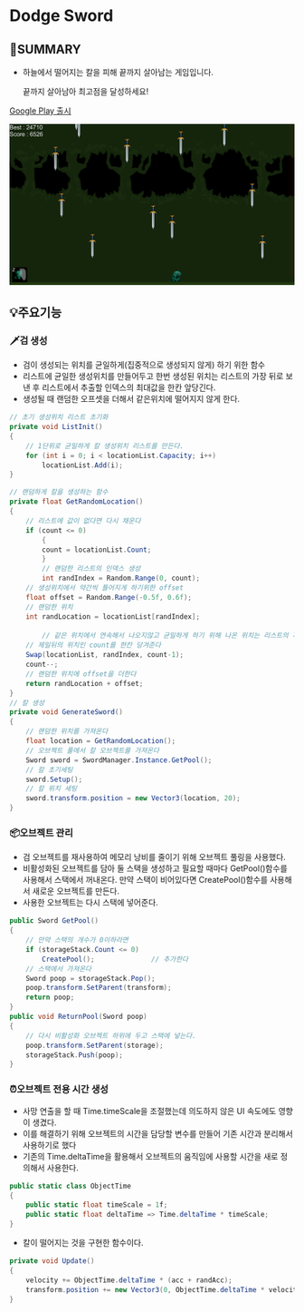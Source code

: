 # Dodge Sword

## 📖SUMMARY

- 하늘에서 떨어지는 칼을 피해 끝까지 살아남는 게임입니다.
    
    끝까지 살아남아 최고점을 달성하세요!
    
[Google Play 출시](https://play.google.com/store/apps/details?id=com.cheezeomelette.DodgeSword)

![dodgeSword게임_시작.png](Dodge%20Sword%20ba2f0c024cf4432f91602c95cdd9ed6b/dodgeSword%25EA%25B2%258C%25EC%259E%2584_%25EC%258B%259C%25EC%259E%2591.png)

## 💡주요기능

### 🗡️검 생성

- 검이 생성되는 위치를 균일하게(집중적으로 생성되지 않게) 하기 위한 함수
- 리스트에 균일한 생성위치를 만들어두고 한번 생성된 위치는 리스트의 가장 뒤로 보낸 후 리스트에서 추출할 인덱스의 최대값을 한칸 앞당긴다.
- 생성될 때 랜덤한 오프셋을 더해서 같은위치에 떨어지지 않게 한다.

```csharp
// 초기 생성위치 리스트 초기화
private void ListInit()
{
    // 1단위로 균일하게 칼 생성위치 리스트를 만든다.
    for (int i = 0; i < locationList.Capacity; i++)
        locationList.Add(i);
}
```

```csharp
// 랜덤하게 칼을 생성하는 함수
private float GetRandomLocation()
{
    // 리스트에 값이 없다면 다시 채운다
    if (count <= 0)
        {
        count = locationList.Count;
        }
        // 랜덤한 리스트의 인덱스 생성
        int randIndex = Random.Range(0, count);
    // 생성위치에서 약간씩 틀어지게 하기위한 offset
    float offset = Random.Range(-0.5f, 0.6f);
    // 랜덤한 위치
    int randLocation = locationList[randIndex];
    
        // 같은 위치에서 연속해서 나오지않고 균일하게 하기 위해 나온 위치는 리스트의 제일뒤로 보내고 
    // 제일뒤의 위치인 count를 한칸 당겨준다
    Swap(locationList, randIndex, count-1);
    count--;
    // 랜덤한 위치에 offset을 더한다
    return randLocation + offset;
}
// 칼 생성
private void GenerateSword()
{
    // 랜덤한 위치를 가져온다
    float location = GetRandomLocation();
    // 오브젝트 풀에서 칼 오브젝트를 가져온다
    Sword sword = SwordManager.Instance.GetPool();
    // 칼 초기세팅
    sword.Setup();
    // 칼 위치 세팅
    sword.transform.position = new Vector3(location, 20);
}
```

### 📦오브젝트 관리

- 검 오브젝트를 재사용하여 메모리 낭비를 줄이기 위해 오브젝트 풀링을 사용했다.
- 비활성화된 오브젝트를 담아 둘 스택을 생성하고 필요할 때마다 GetPool()함수를 사용해서 스택에서 꺼내온다. 만약 스택이 비어있다면 CreatePool()함수를 사용해서 새로운 오브젝트를 만든다.
- 사용한 오브젝트는 다시 스택에 넣어준다.

```csharp
public Sword GetPool()
{
    // 만약 스택의 개수가 0이하라면
    if (storageStack.Count <= 0)
        CreatePool();              // 추가한다
    // 스택에서 가져온다
    Sword poop = storageStack.Pop();
    poop.transform.SetParent(transform);
    return poop;
}
public void ReturnPool(Sword poop)
{
    // 다시 비활성화 오브젝트 하위에 두고 스택에 넣는다.
    poop.transform.SetParent(storage);
    storageStack.Push(poop);
}
```

### ⏰오브젝트 전용 시간 생성

- 사망 연출을 할 때 Time.timeScale을 조절했는데 의도하지 않은 UI 속도에도 영향이 생겼다.
- 이를 해결하기 위해 오브젝트의 시간을 담당할 변수를 만들어 기존 시간과 분리해서 사용하기로 했다
- 기존의 Time.deltaTime을 활용해서 오브젝트의 움직임에 사용할 시간을 새로 정의해서 사용한다.

```csharp
public static class ObjectTime 
{
    public static float timeScale = 1f;
    public static float deltaTime => Time.deltaTime * timeScale;
}
```

- 칼이 떨어지는 것을 구현한 함수이다.
```csharp
private void Update()
{
    velocity += ObjectTime.deltaTime * (acc + randAcc);
    transform.position += new Vector3(0, ObjectTime.deltaTime * velocity, 0);
}
```